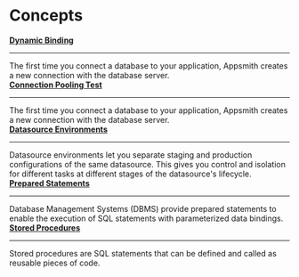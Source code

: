 # Concepts

<div class="containerGridSampleApp">
<div class="containerColumnSampleApp columnGrid column-one">
        <div class="containerCol">
            <a href="/connect-data/concepts/connection-pooling"><strong>Dynamic Binding</strong></a>
        </div> <hr/>
        <div class="containerDescription">The first time you connect a database to your application, Appsmith creates a new connection with the database server.</div>
        <div class="containerTutorialLink"></div>
    </div>

  <div class="containerColumnSampleApp columnGrid column-two">
        <div class="containerCol">
            <a href="/connect-data/concepts/connection-pooling"><strong>Connection Pooling Test</strong></a>
        </div> <hr/>
        <div class="containerDescription">The first time you connect a database to your application, Appsmith creates a new connection with the database server.</div>
        <div class="containerTutorialLink"></div>
    </div>
    
</div>

<div class="containerGridSampleApp">
<div class="containerColumnSampleApp columnGrid column-one">
        <div class="containerCol">
           <a href="/connect-data/concepts/Datasource-Environments"><strong>Datasource Environments</strong></a>
        </div><hr/>
        <div class="containerDescription">Datasource environments let you separate staging and production configurations of the same datasource. This gives you control and isolation for different tasks at different stages of the datasource's lifecycle. </div>
         <div class="containerTutorialLink">
         </div>
    </div>
  <div class="containerColumnSampleApp columnGrid column-two">
        <div class="containerCol">
            <a href="/connect-data/concepts/how-to-use-prepared-statements"><strong>Prepared Statements</strong></a>
        </div> <hr/>
        <div class="containerDescription">Database Management Systems (DBMS) provide prepared statements to enable the execution of SQL statements with parameterized data bindings.</div>
        <div class="containerTutorialLink"></div>
    </div>
</div>

<div class="containerGridSampleApp">
<div class="containerColumnSampleApp columnGrid column-one">
        <div class="containerCol">
           <a href="/connect-data/concepts/returning-data-from-a-stored-procedure"><strong>Stored Procedures</strong></a>
        </div><hr/>
        <div class="containerDescription">Stored procedures are SQL statements that can be defined and called as reusable pieces of code. </div>
         <div class="containerTutorialLink">
         </div>
    </div>
    <div class="containerColumnSampleApp columnGrid column-two">
        <div class="containerCol"></div>
    </div>
</div>
